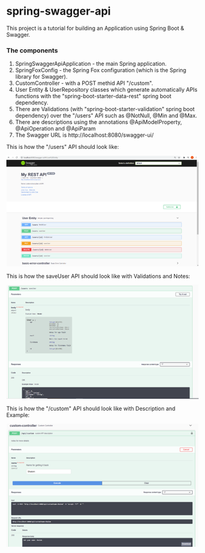 # spring-swagger-api

This project is a tutorial for building an Application using Spring Boot & Swagger.

### The components
1. SpringSwaggerApiApplication - the main Spring application.
2. SpringFoxConfig - the Spring Fox configuration (which is the Spring library for Swagger).
3. CustomController - with a POST methid API "/custom".
4. User Entity & UserRepository classes which generate automatically APIs functions with the "spring-boot-starter-data-rest" spring boot dependency.
5. There are Validations (with "spring-boot-starter-validation" spring boot dependency) over the "/users" API such as @NotNull, @Min and @Max.
6. There are descriptions using the annotations @ApiModelProperty, @ApiOperation and @ApiParam
7. The Swagger URL is http://localhost:8080/swagger-ui/




This is how the "/users" API should look like:


![usersAPI](/images/usersAPI.png?raw=true)




This is how the saveUser API should look like with Validations and Notes:


![saveUserAPIWithValidationsAndNotes](/images/saveUserAPIWithValidationsAndNotes.png?raw=true)




This is how the "/custom" API should look like with Description and Example:


![customApiWithDescriptionAndExample](/images/customApiWithDescriptionAndExample.png?raw=true)
